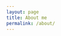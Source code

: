 ```yaml
---
layout: page
title: About me
permalink: /about/
---
```

<div class = "blog-doc">
    <object data="https://docs.google.com/document/d/1yWgungOJtdBKW0yzumuD9R4Q6P2bwqMJgO4FmPvGp9c/edit?usp=share_link"  type="application/pdf">
</div>